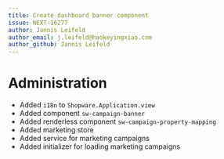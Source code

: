 ```yaml
---
title: Create dashboard banner component
issue: NEXT-16277
author: Jannis Leifeld
author_email: j.leifeld@haokeyingxiao.com 
author_github: Jannis Leifeld
---
```

# Administration
* Added `i18n` to `Shopware.Application.view`
* Added component `sw-campaign-banner`
* Added renderless component `sw-campaign-property-mapping`
* Added marketing store
* Added service for marketing campaigns
* Added initializer for loading marketing campaigns
